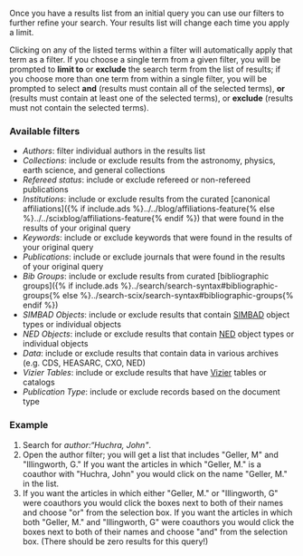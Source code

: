Once you have a results list from an initial query you can use our filters to further refine your search.  Your results list will change each time you apply a limit.


Clicking on any of the listed terms within a filter will automatically apply that term as a filter. If you choose a single term from a given filter, you will be prompted to **limit to** or **exclude** the search term from the list of results; if you choose more than one term from within a single filter, you will be prompted to select **and** (results must contain all of the selected terms), **or** (results must contain at least one of the selected terms), or **exclude** (results must not contain the selected terms).

### Available filters
  * *Authors*: filter individual authors in the results list
  * *Collections*: include or exclude results from the astronomy, physics, earth science, and general collections
  * *Refereed status*: include or exclude refereed or non-refereed publications
  * *Institutions*: include or exclude results from the curated [canonical affiliations]({% if include.ads %}../../blog/affiliations-feature{% else %}../../scixblog/affiliations-feature{% endif %}) that were found in the results of your original query
  * *Keywords*: include or exclude keywords that were found in the results of your original query
  * *Publications*: include or exclude journals that were found in the results of your original query
  * *Bib Groups*: include or exclude results from curated [bibliographic groups]({% if include.ads %}../search/search-syntax#bibliographic-groups{% else %}../search-scix/search-syntax#bibliographic-groups{% endif %})
  * *SIMBAD Objects*: include or exclude results that contain [SIMBAD](http://simbad.u-strasbg.fr/simbad/) object types or individual objects
  * *NED Objects*: include or exclude results that contain [NED](https://ned.ipac.caltech.edu/) object types or individual objects
  * *Data*: include or exclude results that contain data in various archives (e.g. CDS, HEASARC, CXO, NED)
  * *Vizier Tables*: include or exclude results that have [Vizier](https://vizier.u-strasbg.fr/viz-bin/VizieR) tables or catalogs
  * *Publication Type*: include or exclude records based on the document type


### Example

1. Search for *author:&ldquo;Huchra, John"*.
2. Open the author filter; you will get a list that includes "Geller, M" and "Illingworth, G." If you want the articles in which "Geller, M." is a coauthor with "Huchra, John" you would click on the name "Geller, M." in the list.
3. If you want the articles in which either "Geller, M." or "Illingworth, G" were coauthors you would click the boxes next to both of their names and choose "or" from the selection box.
If you want the articles in which both "Geller, M." and "Illingworth, G" were coauthors you would click the boxes next to both of their names and choose "and" from the selection box. (There should be zero results for this query!)

